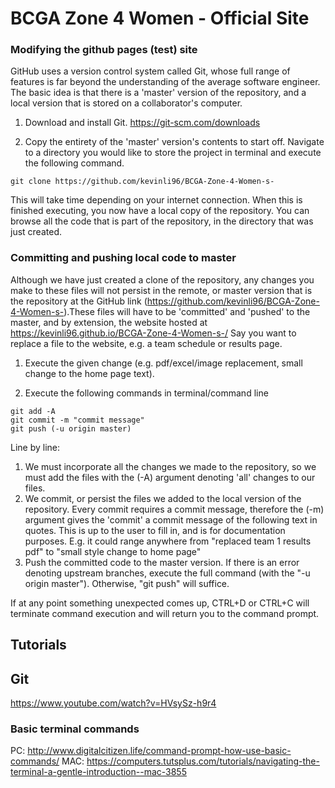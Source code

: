 # BCGA Zone 4 Women - Official Site
### Modifying the github pages (test) site
GitHub uses a version control system called Git, whose full range of features is far beyond the understanding of the average software engineer. The basic idea is that there is a 'master' version of the repository, and a local version that is stored on a collaborator's computer.

1. Download and install Git.
https://git-scm.com/downloads

2. Copy the entirety of the 'master' version's contents to start off. Navigate to a directory you would like to store the project in terminal and execute the following command.

```console
git clone https://github.com/kevinli96/BCGA-Zone-4-Women-s-
```

This will take time depending on your internet connection. When this is finished executing, you now have a local copy of the repository. You can browse all the code that is part of the repository, in the directory that was just created.

### Committing and pushing local code to master

Although we have just created a clone of the repository, any changes you make to these files will not persist in the remote, or master version that is the repository at the GitHub link (https://github.com/kevinli96/BCGA-Zone-4-Women-s-).These files will have to be 'committed' and 'pushed' to the master, and by extension, the website hosted at https://kevinli96.github.io/BCGA-Zone-4-Women-s-/
Say you want to replace a file to the website, e.g. a team schedule or results page.

1. Execute the given change (e.g. pdf/excel/image replacement, small change to the home page text).

2. Execute the following commands in terminal/command line

```console
git add -A
git commit -m "commit message"
git push (-u origin master)
```

Line by line:
1. We must incorporate all the changes we made to the repository, so we must add the files with the (-A) argument denoting 'all' changes to our files.
2. We commit, or persist the files we added to the local version of the repository. Every commit requires a commit message, therefore the (-m) argument gives the 'commit' a commit message of the following text in quotes. This is up to the user to fill in, and is for documentation purposes. E.g. it could range anywhere from "replaced team 1 results pdf" to "small style change to home page"
3. Push the committed code to the master version. If there is an error denoting upstream branches, execute the full command (with the "-u origin master"). Otherwise, "git push" will suffice.

If at any point something unexpected comes up, CTRL+D or CTRL+C will terminate command execution and will return you to the command prompt.


## Tutorials
## Git
https://www.youtube.com/watch?v=HVsySz-h9r4

### Basic terminal commands
PC: http://www.digitalcitizen.life/command-prompt-how-use-basic-commands/
MAC: https://computers.tutsplus.com/tutorials/navigating-the-terminal-a-gentle-introduction--mac-3855
